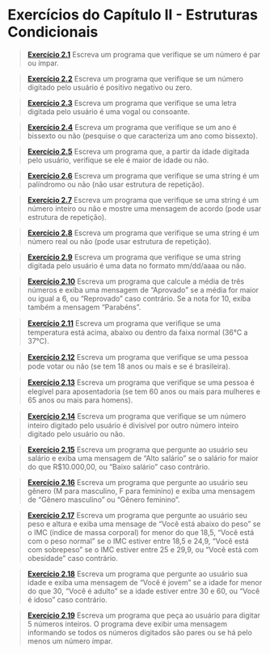 # Exercícios do Capítulo II - Estruturas Condicionais

> **[Exercício 2.1](https://github.com/ThallesCansi/Programacao-para-Web/blob/master/1%C2%BA%20Bimestre/Cap%C3%ADtulo%20II%20-%20Estruturas%20Condicionais/Exercise%202.1.py)**  Escreva um programa que verifique se um número é par ou ímpar. 

> **[Exercício 2.2](https://github.com/ThallesCansi/Programacao-para-Web/blob/master/1%C2%BA%20Bimestre/Cap%C3%ADtulo%20II%20-%20Estruturas%20Condicionais/Exercise%202.2.py)**  Escreva um programa que verifique se um número digitado pelo usuário é positivo negativo ou zero.

> **[Exercício 2.3](https://github.com/ThallesCansi/Programacao-para-Web/blob/master/1%C2%BA%20Bimestre/Cap%C3%ADtulo%20II%20-%20Estruturas%20Condicionais/Exercise%202.3.py)**  Escreva um programa que verifique se uma letra digitada pelo usuário é uma vogal ou consoante.

> **[Exercício 2.4](https://github.com/ThallesCansi/Programacao-para-Web/blob/master/1%C2%BA%20Bimestre/Cap%C3%ADtulo%20II%20-%20Estruturas%20Condicionais/Exercise%202.4.py)**  Escreva um programa que verifique se um ano é bissexto ou não (pesquise o que caracteriza um ano como bissexto).

> **[Exercício 2.5](https://github.com/ThallesCansi/Programacao-para-Web/blob/master/1%C2%BA%20Bimestre/Cap%C3%ADtulo%20II%20-%20Estruturas%20Condicionais/Exercise%202.5.py)**  Escreva um programa que, a partir da idade digitada pelo usuário, verifique se ele é maior de idade ou não.

> **[Exercício 2.6](https://github.com/ThallesCansi/Programacao-para-Web/blob/master/1%C2%BA%20Bimestre/Cap%C3%ADtulo%20II%20-%20Estruturas%20Condicionais/Exercise%202.6.py)**  Escreva um programa que verifique se uma string é um palíndromo ou não (não usar estrutura de repetição).

> **[Exercício 2.7](https://github.com/ThallesCansi/Programacao-para-Web/blob/master/1%C2%BA%20Bimestre/Cap%C3%ADtulo%20II%20-%20Estruturas%20Condicionais/Exercise%202.7.py)**  Escreva um programa que verifique se uma string é um número inteiro ou não e mostre uma mensagem de acordo (pode usar estrutura de repetição).

> **[Exercício 2.8](https://github.com/ThallesCansi/Programacao-para-Web/blob/master/1%C2%BA%20Bimestre/Cap%C3%ADtulo%20II%20-%20Estruturas%20Condicionais/Exercise%202.8.py)**  Escreva um programa que verifique se uma string é um número real ou não (pode usar estrutura de repetição).

> **[Exercício 2.9](https://github.com/ThallesCansi/Programacao-para-Web/blob/master/1%C2%BA%20Bimestre/Cap%C3%ADtulo%20II%20-%20Estruturas%20Condicionais/Exercise%202.9.py)**  Escreva um programa que verifique se uma string digitada pelo usuário é uma data no formato mm/dd/aaaa ou não.

> **[Exercício 2.10](https://github.com/ThallesCansi/Programacao-para-Web/blob/master/1%C2%BA%20Bimestre/Cap%C3%ADtulo%20II%20-%20Estruturas%20Condicionais/Exercise%202.10.py)**  Escreva um programa que calcule a média de três números e exiba uma mensagem de “Aprovado” se a média for maior ou igual a 6, ou “Reprovado” caso contrário. Se a nota for 10, exiba também a mensagem “Parabéns”.

> **[Exercício 2.11](https://github.com/ThallesCansi/Programacao-para-Web/blob/master/1%C2%BA%20Bimestre/Cap%C3%ADtulo%20II%20-%20Estruturas%20Condicionais/Exercise%202.11.py)**  Escreva um programa que veriﬁque se uma temperatura está acima, abaixo ou dentro da faixa normal (36°C a 37°C).

> **[Exercício 2.12](https://github.com/ThallesCansi/Programacao-para-Web/blob/master/1%C2%BA%20Bimestre/Cap%C3%ADtulo%20II%20-%20Estruturas%20Condicionais/Exercise%202.12.py)**  Escreva um programa que veriﬁque se uma pessoa pode votar ou não (se tem 18 anos ou mais e se é brasileira).

> **[Exercício 2.13](https://github.com/ThallesCansi/Programacao-para-Web/blob/master/1%C2%BA%20Bimestre/Cap%C3%ADtulo%20II%20-%20Estruturas%20Condicionais/Exercise%202.13.py)**  Escreva um programa que veriﬁque se uma pessoa é elegível para aposentadoria (se tem 60 anos ou mais para mulheres e 65 anos ou mais para homens).

> **[Exercício 2.14](https://github.com/ThallesCansi/Programacao-para-Web/blob/master/1%C2%BA%20Bimestre/Cap%C3%ADtulo%20II%20-%20Estruturas%20Condicionais/Exercise%202.14.py)**  Escreva um programa que veriﬁque se um número inteiro digitado pelo usuário é divisível por outro número inteiro digitado pelo usuário ou não.

> **[Exercício 2.15](https://github.com/ThallesCansi/Programacao-para-Web/blob/master/1%C2%BA%20Bimestre/Cap%C3%ADtulo%20II%20-%20Estruturas%20Condicionais/Exercise%202.15.py)**  Escreva um programa que pergunte ao usuário seu salário e exiba uma mensagem de “Alto salário” se o salário for maior do que R$10.000,00, ou “Baixo salário” caso contrário.

> **[Exercício 2.16](https://github.com/ThallesCansi/Programacao-para-Web/blob/master/1%C2%BA%20Bimestre/Cap%C3%ADtulo%20II%20-%20Estruturas%20Condicionais/Exercise%202.16.py)**  Escreva um programa que pergunte ao usuário seu gênero (M para masculino, F para feminino) e exiba uma mensagem de “Gênero masculino” ou “Gênero feminino”.

> **[Exercício 2.17](https://github.com/ThallesCansi/Programacao-para-Web/blob/master/1%C2%BA%20Bimestre/Cap%C3%ADtulo%20II%20-%20Estruturas%20Condicionais/Exercise%202.17.py)**  Escreva um programa que pergunte ao usuário seu peso e altura e exiba uma mensage de “Você está abaixo do peso” se o IMC (índice de massa corporal) for menor do que 18,5, “Você está com o peso normal” se o IMC estiver entre 18,5 e 24,9, “Você está com sobrepeso” se o IMC estiver entre 25 e 29,9, ou “Você está com obesidade” caso contrário.

> **[Exercício 2.18](https://github.com/ThallesCansi/Programacao-para-Web/blob/master/1%C2%BA%20Bimestre/Cap%C3%ADtulo%20II%20-%20Estruturas%20Condicionais/Exercise%202.18.py)**  Escreva um programa que pergunte ao usuário sua idade e exiba uma mensagem de “Você é jovem” se a idade for menor do que 30, “Você é adulto” se a idade estiver entre 30 e 60, ou “Você é idoso” caso contrário.

> **[Exercício 2.19](https://github.com/ThallesCansi/Programacao-para-Web/blob/master/1%C2%BA%20Bimestre/Cap%C3%ADtulo%20II%20-%20Estruturas%20Condicionais/Exercise%202.19.py)**  Escreva um programa que peça ao usuário para digitar 5 números inteiros. O programa deve exibir uma mensagem informando se todos os números digitados são pares ou se há pelo menos um número ímpar.
